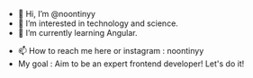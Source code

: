 - 👋 Hi, I’m @noontinyy
- 👀 I’m interested in technology and science.
- 🌱 I’m currently learning Angular.
<!-- - 💞️ I’m looking to collaborate on ... -->
- 📫 How to reach me here or instagram : noontinyy
- My goal : Aim to be an expert frontend developer! Let's do it!

<!---
noontinyy/noontinyy is a ✨ special ✨ repository because its `README.md` (this file) appears on your GitHub profile.
You can click the Preview link to take a look at your changes.
--->
